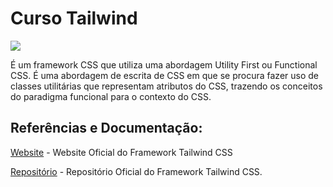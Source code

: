 # Curso Tailwind

![](https://refactoringui.nyc3.cdn.digitaloceanspaces.com/tailwind-logo.svg)

É um framework CSS que utiliza uma abordagem Utility First ou Functional CSS. É uma abordagem de escrita de CSS em que se procura fazer uso de classes utilitárias que representam atributos do CSS, trazendo os conceitos do paradigma funcional para o contexto do CSS.


## Referências e Documentação:

[Website](https://tailwindcss.com) - Website Oficial do Framework Tailwind CSS

[Repositório](https://github.com/tailwindcss/tailwindcss) - Repositório Oficial do Framework Tailwind CSS.